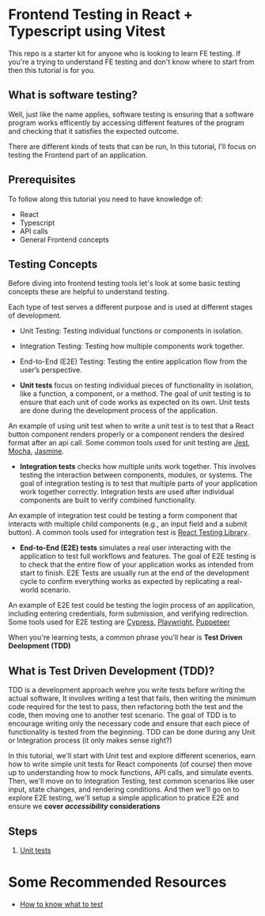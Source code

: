 # Frontend Testing in React + Typescript using Vitest

This repo is a starter kit for anyone who is looking to learn FE testing. If you're a trying to understand FE testing and don't know where to start from then this tutorial is for you.

## What is software testing?

Well, just like the name applies, software testing is ensuring that a software program works efficently by accessing different features of the program and checking that it satisfies the expected outcome.

There are different kinds of tests that can be run, In this tutorial, I'll focus on testing the Frontend part of an application.

## Prerequisites

To follow along this tutorial you need to have knowledge of:

- React
- Typescript
- API calls
- General Frontend concepts

## Testing Concepts

Before diving into frontend testing tools let's look at some basic testing concepts these are helpful to understand testing.

Each type of test serves a different purpose and is used at different stages of development.

- Unit Testing: Testing individual functions or components in isolation.
- Integration Testing: Testing how multiple components work together.
- End-to-End (E2E) Testing: Testing the entire application flow from the user’s perspective.

- **Unit tests** focus on testing individual pieces of functionality in isolation, like a function, a component, or a method. The goal of unit testing is to ensure that each unit of code works as expected on its own. Unit tests are done during the development process of the application.

An example of using unit test when to write a unit test is to test that a React button component renders properly or a component renders the desired format after an api call. Some common tools used for unit testing are [Jest](https://jestjs.io/), [Mocha](https://mochajs.org/), [Jasmine](https://jasmine.github.io/).

- **Integration tests** checks how multiple units work together. This involves testing the interaction between components, modules, or systems. The goal of integration testing is to test that multiple parts of your application work together correctly. Integration tests are used after individual components are built to verify combined functionality.

An example of integration test could be testing a form component that interacts with multiple child components (e.g., an input field and a submit button). A common tools used for integration test is [React Testing Library](https://testing-library.com/docs/react-testing-library/intro/).

- **End-to-End (E2E) tests** simulates a real user interacting with the application to test full workflows and features. The goal of E2E testing is to check that the entire flow of your application works as intended from start to finish. E2E Tests are usually run at the end of the development cycle to confirm everything works as expected by replicating a real-world scenario.

An example of E2E test could be testing the login process of an application, including entering credentials, form submission, and verifying redirection. Some tools used for E2E testing are [Cypress](https://www.cypress.io/), [Playwright](https://playwright.dev/), [Puppeteer](https://pptr.dev/)

When you're learning tests, a common phrase you'll hear is **Test Driven Deelopment (TDD)**

## What is Test Driven Development (TDD)?

TDD is a development approach wehre you write tests before writing the actual software, It involves writing a test that fails, then writing the minimum code required for the test to pass, then refactoring both the test and the code, then moving one to another test scenario. The goal of TDD is to encourage writing only the necessary code and ensure that each piece of functionality is tested from the beginning. TDD can be done during any Unit or Integration process (it only makes sense right?)

In this tutorial, we'll start with Unit test and explore different scenerios, earn how to write simple unit tests for React components (of course) then move up to understanding how to mock functions, API calls, and simulate events. Then, we'll move on to Integration Testing, test common scenarios like user input, state changes, and rendering conditions. And then we'll go on to explore E2E testing, we'll setup a simple application to pratice E2E and ensure we **cover _accessibility_ considerations**

## Steps

1. [Unit tests](src/unitTest/README.md)

# Some Recommended Resources

- [How to know what to test](https://kentcdodds.com/blog/how-to-know-what-to-test)

